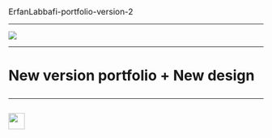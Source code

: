 <a style="font-size:16px; text-decoration:none;" href="https://github.com/Erfanlab/ErfanLabbafi-portfolio-version-2/tree/main
">ErfanLabbafi-portfolio-version-2
</a>

<hr>
<img src="https://github.com/Erfanlab/ErfanLabbafi-portfolio-version-2/blob/main/assest/src/images/Cover.png?raw=true">
<hr>
<h1>

New version portfolio + New design
<hr style="margin-top:20px">
<img width="32" height="32" src="https://static-00.iconduck.com/assets.00/javascript-js-icon-512x512-q3igwln6.png">

</h1>
